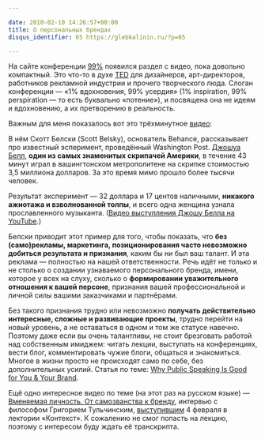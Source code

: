 ```yaml
---

date: 2010-02-10 14:26:57+00:00
title: О персональных брендах
disqus_identifier: 65 https://glebkalinin.ru/?p=65

---
```


На сайте конференции [99%](http://the99percent.com/) появился раздел с видео, пока довольно компактный. Это что-то в духе [TED](http://ted.com) для дизайнеров, арт-директоров, работников рекламной индустрии и прочего творческого люда. Слоган конференции — «1% вдохновения, 99% усердия» (1% inspiration, 99% perspiration — то есть буквально «потение»), и посвящена она не идеям и вдохновению, а их претворению в реальность.

Важным для меня показалось вот это трёхминутное [видео](http://vimeo.com/8422213):

<!-- more -->



В нём Скотт Белски (Scott Belsky), основатель Behance, рассказывает про известный эсперимент, проведённый Washington Post. [Джошуа Белл](http://www.joshuabell.com/), **один из самых знаменитых скрипачей Америки**, в течение 43 минут играл в вашингтонском метрополитене на скрипке стоимостью 3,5 миллиона долларов. За это время мимо прошло более тысячи человек. 

Результат эксперимент — 32 доллара и 17 центов наличными, **никакого ажиотажа и взволнованной толпы**, и всего одна женщина узнала прославленного музыканта. ([Видео выступления Джошу Белла на YouTube](http://www.youtube.com/watch?v=hnOPu0_YWhw&feature=fvw).)

Белски приводит этот пример для того, чтобы показать, что **без (само)рекламы, маркетинга, позиционирования часто невозможно добиться результата и признания**, каким бы ни был ваш талант. И эта реклама — полностью на нашей ответственности. Речь идёт не только и не столько о создании узнаваемого персонального бренда, имени, которое у всех на слуху, сколько о **формировании уважительного отношения к вашей персоне**, признания вашей профессиональной и личной силы вашими заказчиками и партнёрами.

Без такого признания трудно или невозможно **получать действительно интересные, сложные и развивающие проекты**, трудно перейти на новый уровень, а не оставаться в одном и том же статусе навечно. Поэтому даже если вы очень талантливы, не стоит брезговать работой над собственным имиджем: читать лекции, выступать на конференциях, вести блог, комментировать чужие блоги, общаться и знакомиться. Многое в жизни просто не происходят само по себе, без дополнительных усилий. Статья по теме: [Why Public Speaking Is Good for You & Your Brand](http://the99percent.com/tips/6276/why-public-speaking-is-good-for-you-your-brand).

Ещё одно интересное видео по теме (на этот раз на русском языке) — [Вменяемая личность. От самозванства к бренду](http://www.nevex.tv/video/2003), интервью с философом Григорием Тульчинским, [выступившим](http://contextclub.org/events/y2010/m2/n36) 4 февраля в лектории «Контекст». К сожалению не смог попасть на лекцию, поэтому с интересом буду ждать её транскрипта.
